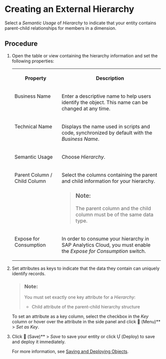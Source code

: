 <!-- loiodbac7a862b3744d8a71d268644aac389 -->

<link rel="stylesheet" type="text/css" href="../css/sap-icons.css"/>

# Creating an External Hierarchy

Select a *Semantic Usage* of *Hierarchy* to indicate that your entity contains parent-child relationships for members in a dimension.



## Procedure

1.  Open the table or view containing the hierarchy information and set the following properties:


    <table>
    <tr>
    <th valign="top">

    Property
    
    </th>
    <th valign="top">

    Description
    
    </th>
    </tr>
    <tr>
    <td valign="top">
    
    Business Name
    
    </td>
    <td valign="top">
    
    Enter a descriptive name to help users identify the object. This name can be changed at any time.
    
    </td>
    </tr>
    <tr>
    <td valign="top">
    
    Technical Name
    
    </td>
    <td valign="top">
    
    Displays the name used in scripts and code, synchronized by default with the *Business Name*.
    
    </td>
    </tr>
    <tr>
    <td valign="top">
    
    Semantic Usage
    
    </td>
    <td valign="top">
    
    Choose *Hierarchy*.
    
    </td>
    </tr>
    <tr>
    <td valign="top">
    
    Parent Column / Child Column
    
    </td>
    <td valign="top">
    
    Select the columns containing the parent and child information for your hierarchy.

    > ### Note:  
    > The parent column and the child column must be of the same data type.


    
    </td>
    </tr>
    <tr>
    <td valign="top">
    
    Expose for Consumption
    
    </td>
    <td valign="top">
    
    In order to consume your hierarchy in SAP Analytics Cloud, you must enable the *Expose for Consumption* switch.
    
    </td>
    </tr>
    </table>
    
2.  Set attributes as keys to indicate that the data they contain can uniquely identify records.

    > ### Note:  
    > You must set exactly one key attribute for a *Hierarchy*:
    > 
    > -   Child attribute of the parent-child hierarchy structure

    To set an attribute as a key column, select the checkbox in the *Key* column or hover over the attribute in the side panel and click <span class="FPA-icons"></span> \(Menu\)** \> *Set as Key*.

3.  Click <span class="FPA-icons"></span> \(Save\)** \> *Save* to save your entity or click <span class="SAP-icons"></span> \(Deploy\) to save and deploy it immediately.

    For more information, see [Saving and Deploying Objects](../Creating-Finding-Sharing-Objects/saving-and-deploying-objects-7c0b560.md).


